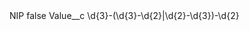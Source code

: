 <?xml version="1.0" encoding="UTF-8"?>
<CustomMetadata xmlns="http://soap.sforce.com/2006/04/metadata" xmlns:xsi="http://www.w3.org/2001/XMLSchema-instance" xmlns:xsd="http://www.w3.org/2001/XMLSchema">
    <label>NIP</label>
    <protected>false</protected>
    <values>
        <field>Value__c</field>
        <value xsi:type="xsd:string">\d{3}-(\d{3}-\d{2}|\d{2}-\d{3})-\d{2}</value>
    </values>
</CustomMetadata>
